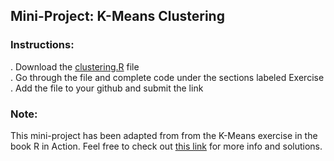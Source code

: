 ## Mini-Project: K-Means Clustering
### Instructions:
. Download the [clustering.R](https://drive.google.com/file/d/0B8pFCL63GbotY3NtMnlaRVN5dlk/view?usp=sharing) file  
. Go through the file and complete code under the sections labeled Exercise  
. Add the file to your github and submit the link  
### Note: 
This mini-project has been adapted from from the K-Means exercise in the book R in Action. Feel free to check out [this link](http://www.r-bloggers.com/k-means-clustering-from-r-in-action/) for more info and solutions.
